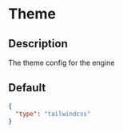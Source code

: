 # Theme

## Description

The theme config for the engine

## Default

```json
{
  "type": "tailwindcss"
}
```
